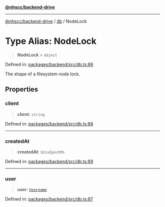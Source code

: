 [**@nhscc/backend-drive**](../../README.md)

***

[@nhscc/backend-drive](../../README.md) / [db](../README.md) / NodeLock

# Type Alias: NodeLock

> **NodeLock** = `object`

Defined in: [packages/backend/src/db.ts:86](https://github.com/nhscc/drive.api.hscc.bdpa.org/blob/718231ebbb0b386db32934d648e2479e8a0b4a18/packages/backend/src/db.ts#L86)

The shape of a filesystem node lock.

## Properties

### client

> **client**: `string`

Defined in: [packages/backend/src/db.ts:88](https://github.com/nhscc/drive.api.hscc.bdpa.org/blob/718231ebbb0b386db32934d648e2479e8a0b4a18/packages/backend/src/db.ts#L88)

***

### createdAt

> **createdAt**: `UnixEpochMs`

Defined in: [packages/backend/src/db.ts:89](https://github.com/nhscc/drive.api.hscc.bdpa.org/blob/718231ebbb0b386db32934d648e2479e8a0b4a18/packages/backend/src/db.ts#L89)

***

### user

> **user**: [`Username`](Username.md)

Defined in: [packages/backend/src/db.ts:87](https://github.com/nhscc/drive.api.hscc.bdpa.org/blob/718231ebbb0b386db32934d648e2479e8a0b4a18/packages/backend/src/db.ts#L87)
